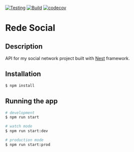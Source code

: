 [![Testing](https://github.com/deiveria/rede-social/actions/workflows/testing-server.yml/badge.svg?branch=main)](https://github.com/deiveria/rede-social/actions/workflows/testing-server.yml)
[![Build](https://github.com/deiveria/rede-social/actions/workflows/build-server.yml/badge.svg?branch=main)](https://github.com/deiveria/rede-social/actions/workflows/build-server.yml)
[![codecov](https://codecov.io/gh/deiveria/rede-social/branch/main/graph/badge.svg?token=3SB7NVR01M)](https://codecov.io/gh/deiveria/rede-social)
# Rede Social

## Description

API for my social network project built with [Nest](https://github.com/nestjs/nest) framework.

## Installation

```bash
$ npm install
```

## Running the app

```bash
# development
$ npm run start

# watch mode
$ npm run start:dev

# production mode
$ npm run start:prod
```
